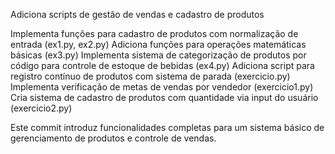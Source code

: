 Adiciona scripts de gestão de vendas e cadastro de produtos

Implementa funções para cadastro de produtos com normalização de entrada (ex1.py, ex2.py)
Adiciona funções para operações matemáticas básicas (ex3.py)
Implementa sistema de categorização de produtos por código para controle de estoque de bebidas (ex4.py)
Adiciona script para registro contínuo de produtos com sistema de parada (exercicio.py)
Implementa verificação de metas de vendas por vendedor (exercicio1.py)
Cria sistema de cadastro de produtos com quantidade via input do usuário (exercicio2.py)

Este commit introduz funcionalidades completas para um sistema básico de gerenciamento de produtos e controle de vendas.
